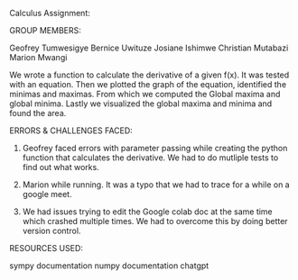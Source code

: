 Calculus Assignment:

GROUP MEMBERS:

Geofrey Tumwesigye
Bernice Uwituze
Josiane Ishimwe
Christian Mutabazi
Marion Mwangi

We wrote a function to calculate the derivative of a given f(x). It was tested with an equation.
Then we plotted the graph of the equation, identified the minimas and maximas. From which we computed the Global maxima and global minima.
Lastly we visualized the global maxima and minima and found the area.

ERRORS & CHALLENGES FACED:
1. Geofrey faced errors with parameter passing while creating the python function that calculates the derivative. We had to do mutliple tests to find out what works.

2. Marion while running. It was a typo that we had to trace for a while on a google meet.

3. We had issues trying to edit the Google colab doc at the same time which crashed multiple times. We had to overcome this by doing better version control. 

RESOURCES USED:

sympy documentation
numpy documentation
chatgpt
